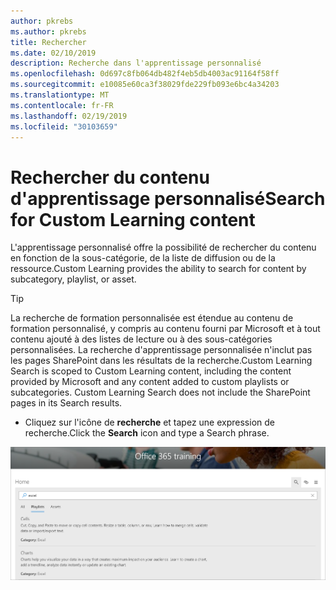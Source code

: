 ```yaml
---
author: pkrebs
ms.author: pkrebs
title: Rechercher
ms.date: 02/10/2019
description: Recherche dans l'apprentissage personnalisé
ms.openlocfilehash: 0d697c8fb064db482f4eb5db4003ac91164f58ff
ms.sourcegitcommit: e10085e60ca3f38029fde229fb093e6bc4a34203
ms.translationtype: MT
ms.contentlocale: fr-FR
ms.lasthandoff: 02/19/2019
ms.locfileid: "30103659"
---
```

# <a name="search-for-custom-learning-content"></a><span data-ttu-id="e1de9-103">Rechercher du contenu d'apprentissage personnalisé</span><span class="sxs-lookup"><span data-stu-id="e1de9-103">Search for Custom Learning content</span></span>

<span data-ttu-id="e1de9-104">L'apprentissage personnalisé offre la possibilité de rechercher du contenu en fonction de la sous-catégorie, de la liste de diffusion ou de la ressource.</span><span class="sxs-lookup"><span data-stu-id="e1de9-104">Custom Learning provides the ability to search for content by subcategory, playlist, or asset.</span></span> 

> [!TIP]
> <span data-ttu-id="e1de9-p101">La recherche de formation personnalisée est étendue au contenu de formation personnalisé, y compris au contenu fourni par Microsoft et à tout contenu ajouté à des listes de lecture ou à des sous-catégories personnalisées. La recherche d'apprentissage personnalisée n'inclut pas les pages SharePoint dans les résultats de la recherche.</span><span class="sxs-lookup"><span data-stu-id="e1de9-p101">Custom Learning Search is scoped to Custom Learning content, including the content provided by Microsoft  and any content added to custom playlists or subcategories. Custom Learning Search does not include the SharePoint pages in its Search results.</span></span>     

- <span data-ttu-id="e1de9-107">Cliquez sur l'icône de **recherche** et tapez une expression de recherche.</span><span class="sxs-lookup"><span data-stu-id="e1de9-107">Click the **Search** icon and type a Search phrase.</span></span> 

![CG-Search. png](media/cg-search.png)

